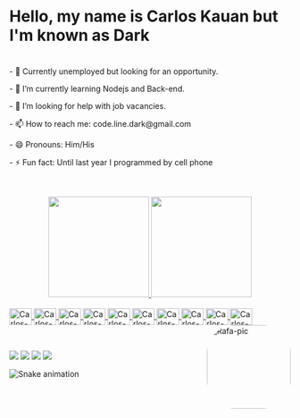 
<h1>
  Hello, my name is Carlos Kauan but I'm known as Dark<h1>
</h1>
  
<p>
- 🔭 Currently unemployed but looking for an opportunity.
 </p> 
- 🌱 I’m currently learning Nodejs and Back-end.
</p> 
<p>
- 🤔 I’m looking for help with job vacancies.
</p> 
<p>
- 📫 How to reach me: code.line.dark@gmail.com
</p>
<p>
- 😄 Pronouns: Him/His
</p> 
<p> 
- ⚡ Fun fact: Until last year I programmed by cell phone
</p>

##
<br>

<div align="center">
  <a href="https://github.com/carloskauan">
  <img height="180em" src="https://github-readme-stats.vercel.app/api?username=carloskauan&show_icons=true&theme=dark&include_all_commits=true&count_private=true"/>
  <img height="180em" src="https://github-readme-stats.vercel.app/api/top-langs/?username=carloskauan&layout=compact&langs_count=7&theme=dark"/>
</div>

  
<div style="display: inline_block"><br>
  <img align="center" alt="Carlos-Js" height="30" width="40" src="https://cdn.jsdelivr.net/gh/devicons/devicon/icons/html5/html5-original.svg" />
 <img align="center" alt="Carlos-Js" height="30" width="40" src="https://cdn.jsdelivr.net/gh/devicons/devicon/icons/css3/css3-original.svg" />
  <img align="center" alt="Carlos-Js" height="30" width="40" src="https://cdn.jsdelivr.net/gh/devicons/devicon/icons/javascript/javascript-original.svg" />
  <img align="center" alt="Carlos-Js" height="30" width="40" src="https://cdn.jsdelivr.net/gh/devicons/devicon/icons/typescript/typescript-original.svg" />
  <img align="center" alt="Carlos-Js" height="30" width="40" src="https://cdn.jsdelivr.net/gh/devicons/devicon/icons/react/react-original.svg" />
  <img align="center" alt="Carlos-Js" height="30" width="40" src="https://cdn.jsdelivr.net/gh/devicons/devicon/icons/nodejs/nodejs-original.svg" />
  <img align="center" alt="Carlos-Js" height="30" width="40" src="https://cdn.jsdelivr.net/gh/devicons/devicon/icons/express/express-original.svg" />
  <img align="center" alt="Carlos-Js" height="30" width="40" src="https://cdn.jsdelivr.net/gh/devicons/devicon/icons/mysql/mysql-original.svg" />
  <img align="center" alt="Carlos-Js" height="30" width="40" src="https://cdn.jsdelivr.net/gh/devicons/devicon/icons/mongodb/mongodb-original.svg" />
  <img align="center" alt="Carlos-Js" height="30" width="40" src="https://cdn.jsdelivr.net/gh/devicons/devicon/icons/sequelize/sequelize-original.svg" />
  
  <img align="right" alt="Rafa-pic" height="150" style="border-radius:50px;" src="https://i.pinimg.com/originals/87/df/6d/87df6d60f4cc3c07968ae2127bddcc30.gif">
  <br>
</div>

  ##
<br>
  
</div>
  <div> 
  <a href="https://www.instagram.com/carloskauan1597/" target="_blank"><img src="https://img.shields.io/badge/-Instagram-%23E4405F?style=for-the-badge&logo=instagram&logoColor=white" target="_blank"></a>
 <a href="https://discord.gg/YQZdHYRW" target="_blank"><img src="https://img.shields.io/badge/Discord-7289DA?style=for-the-badge&logo=discord&logoColor=white" target="_blank"></a> 
  <a href = "mailto:code.line.dark@gmail.com"><img src="https://img.shields.io/badge/-Gmail-%23333?style=for-the-badge&logo=gmail&logoColor=white" target="_blank"></a>
  <a href="https://www.linkedin.com/in/carlos-kauan-brito-monteiro-4a055a230/" target="_blank"><img src="https://img.shields.io/badge/-LinkedIn-%230077B5?style=for-the-badge&logo=linkedin&logoColor=white" target="_blank"></a>
    
   ![Snake animation](https://github.com/carloskauan/carloskauan/blob/output/github-contribution-grid-snake.svg)
  </div>
